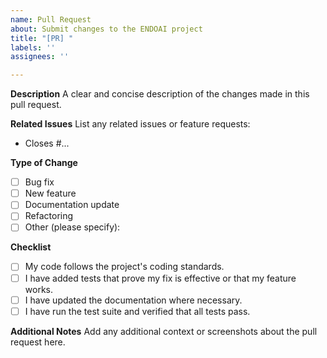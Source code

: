 ```yaml
---
name: Pull Request
about: Submit changes to the ENDOAI project
title: "[PR] "
labels: ''
assignees: ''

---
```


**Description**
A clear and concise description of the changes made in this pull request.

**Related Issues**
List any related issues or feature requests:
- Closes #...

**Type of Change**
- [ ] Bug fix
- [ ] New feature
- [ ] Documentation update
- [ ] Refactoring
- [ ] Other (please specify):

**Checklist**
- [ ] My code follows the project's coding standards.
- [ ] I have added tests that prove my fix is effective or that my feature works.
- [ ] I have updated the documentation where necessary.
- [ ] I have run the test suite and verified that all tests pass.

**Additional Notes**
Add any additional context or screenshots about the pull request here.
